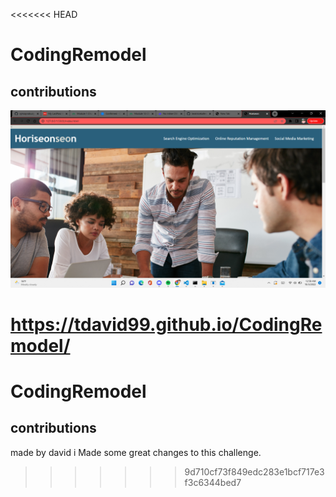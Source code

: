 <<<<<<< HEAD
# CodingRemodel



## contributions 
![Alt text](/assets/images/Screenshot%20(216).png)


 https://tdavid99.github.io/CodingRemodel/
=======
# CodingRemodel



## contributions 
made by david 
i Made some great changes to this challenge.
>>>>>>> 9d710cf73f849edc283e1bcf717e3f3c6344bed7
